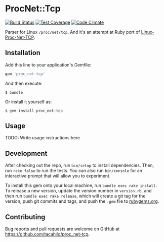# ProcNet::Tcp

[![Build Status](https://travis-ci.org/tacahilo/proc_net-tcp.svg?branch=master)](https://travis-ci.org/tacahilo/proc_net-tcp)
[![Test Coverage](https://codeclimate.com/github/tacahilo/proc_net-tcp/badges/coverage.svg)](https://codeclimate.com/github/tacahilo/proc_net-tcp/coverage)
[![Code Climate](https://codeclimate.com/github/tacahilo/proc_net-tcp/badges/gpa.svg)](https://codeclimate.com/github/tacahilo/proc_net-tcp)

Parser for Linux `/proc/net/tcp`.
And it's an attempt at Ruby port of [Linux-Proc-Net-TCP](http://search.cpan.org/~salva/Linux-Proc-Net-TCP/).

## Installation

Add this line to your application's Gemfile:

```ruby
gem 'proc_net-tcp'
```

And then execute:

    $ bundle

Or install it yourself as:

    $ gem install proc_net-tcp

## Usage

TODO: Write usage instructions here

## Development

After checking out the repo, run `bin/setup` to install dependencies. Then, run `rake false` to run the tests. You can also run `bin/console` for an interactive prompt that will allow you to experiment.

To install this gem onto your local machine, run `bundle exec rake install`. To release a new version, update the version number in `version.rb`, and then run `bundle exec rake release`, which will create a git tag for the version, push git commits and tags, and push the `.gem` file to [rubygems.org](https://rubygems.org).

## Contributing

Bug reports and pull requests are welcome on GitHub at https://github.com/tacahilo/proc_net-tcp.

